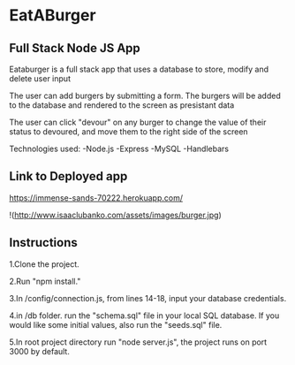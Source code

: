 # EatABurger

## Full Stack Node JS App

Eataburger is a full stack app that uses a database to store, modify and delete user input

The user can add burgers by submitting a form. The burgers will be added to the database and rendered to the screen as presistant data

The user can click "devour" on any burger to change the value of their status to devoured, and move them to the right side of the screen

Technologies used:
-Node.js
-Express
-MySQL
-Handlebars

## Link to Deployed app
https://immense-sands-70222.herokuapp.com/

!(http://www.isaaclubanko.com/assets/images/burger.jpg)

## Instructions 

1.Clone the project.

2.Run "npm install."

3.In /config/connection.js, from lines 14-18, input your database credentials.

4.in /db folder. run the "schema.sql" file in your local SQL database. If you would like some initial values, also run the "seeds.sql" file.

5.In root project directory run "node server.js", the project runs on port 3000 by default. 

